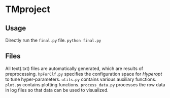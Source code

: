 # TMproject

## Usage
Directly run the `final.py` file.
`python final.py`

## Files
All text(.txt) files are automatically generated, which are results of preprocessing.
`hpForClf.py` specifies the configuration space for _Hyperopt_ to tune hyper-parameters.
`utils.py` contains various auxiliary functions.
`plot.py` contains plotting functions.
`process_data.py` processes the row data in log files so that data can be used to visualized.